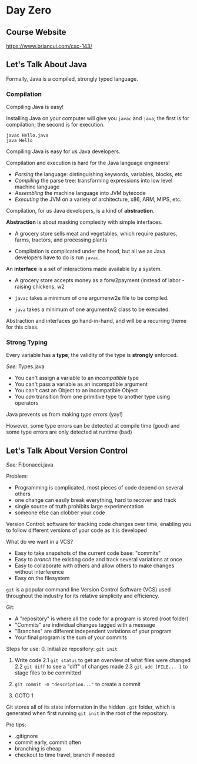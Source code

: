 # Day Zero

## Course Website

https://www.briancui.com/csc-143/

## Let's Talk About Java

Formally, Java is a compiled, strongly typed language.

### Compilation

Compiling Java is easy!

Installing Java on your computer will give you `javac` and `java`;
the first is for compilation; the second is for execution.
```
javac Hello.java
java Hello
```

Compiling Java is easy for us Java developers.

Compilation and execution is hard for the Java language engineers!

 - *Parsing* the language: distinguishing keywords, variables, blocks, etc
 - *Compiling* the parse tree: transforming expressions into low level machine language
 - *Assembling* the machine language into JVM bytecode
 - *Executing* the JVM on a variety of architecture, x86, ARM, MIPS, etc.

Compilation, for us Java developers, is a kind of **abstraction**.

**Abstraction** is about masking complexity with simple interfaces.

 - A grocery store sells meat and vegetables,
   which require pastures, farms, tractors, and processing plants

 - Compliation is complicated under the hood,
   but all we as Java developers have to do is run `javac`.

An **interface** is a set of interactions made available by a system.

 - A grocery store accepts money as a forw2payment
   (instead of labor - raising chickens, w2

 - `javac` takes a minimum of one argumenw2e file to be compiled.
 - `java` takes a minimum of one argumentw2 class to be executed.

Abstraction and interfaces go hand-in-hand,
and will be a recurring theme for this class.

### Strong Typing

Every variable has a **type**;
the validity of the type is **strongly** enforced.

*See:* Types.java

 - You can't assign a variable to an *incompatible* type
 - You can't pass a variable as an incompatible argument
 - You can't cast an Object to an incompatible Object
 - You *can* transition from one primitive type to another type using operators

Java prevents us from making *type errors* (yay!)

However, some type errors can be detected at compile time (good)
     and some type errors are only detected at runtime (bad)

## Let's Talk About Version Control

*See:* Fibonacci.java

Problem:
 - Programming is complicated, most pieces of code depend on several others
 - one change can easily break everything, hard to recover and track
 - single source of truth prohibits large experimentation
 - someone else can clobber your code

Version Control: software for tracking code changes over time,
enabling you to follow different versions of your code as it is developed

What do we want in a VCS?
 - Easy to take snapshots of the current code base: "commits"
 - Easy to *branch* the existing code and track several variations at once
 - Easy to collaborate with others and allow others to make changes without interference
 - Easy on the filesystem

`git` is a popular command line Version Control Software (VCS)
used throughout the industry for its relative simplicity and efficiency.

Git:
 - A "repository" is where all the code for a program is stored (root folder)
 - "Commits" are individual changes tagged with a message
 - "Branches" are different independent variations of your program
 - Your final program is the sum of your commits

Steps for use:
 0. Initialize repository: `git init`
 1. Write code
 2.1 `git status`                     to get an overview of what files were changed
 2.2 `git diff`                       to see a "diff" of changes made
 2.3 `git add [FILE... ]`             to stage files to be committed

 3. `git commit -m "description..."` to create a commit 
 4. GOTO 1

Git stores all of its state information in the hidden `.git` folder,
which is generated when first running `git init` in the root of the repository.

Pro tips:
 - .gitignore
 - commit early, commit often
 - branching is cheap
 - checkout to time travel, branch if needed
